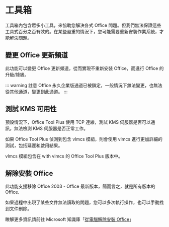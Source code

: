 # 工具箱

工具箱內包含眾多小工具，來協助您解決各式 Office 問題。但我們無法保證這些工具式百分之百有效的。在某些嚴重的情況下，您可能需要重新安裝作業系統，才能解決問題。

## 變更 Office 更新頻道

此功能可以變更 Office 更新頻道，從而實現不重新安裝 Office，而進行 Office 的升級/降級。

::: warning 註意
Office 永久企業版通道已被鎖定，一般情況下無法變更，也無法從其他通道，變更到此通道。
:::

## 測試 KMS 可用性

預設情況下，Office Tool Plus 使用 TCP 連線，測試 KMS 伺服器是否可以通訊，無法檢測 KMS 伺服器是否正常工作。

如果 Office Tool Plus 偵測到包含 vlmcs 模組，則會使用 vlmcs 進行更加詳細的測試，包括延遲和啟用結果。

vlmcs 模組包含在 with vlmcs 的 Office Tool Plus 版本中。

## 解除安裝 Office

此功能支援移除 Office 2003 - Office 最新版本，簡而言之，就是所有版本的 Office.

如果過程中出現了某些文件無法讀取的問題，您可以多次執行操作，也可以手動找到文件刪除。

瞭解更多資訊請前往 Microsoft 知識庫「[從電腦解除安裝 Office](https://support.microsoft.com/zh-tw/office/%E5%BE%9E%E9%9B%BB%E8%85%A6%E8%A7%A3%E9%99%A4%E5%AE%89%E8%A3%9D-office-9dd49b83-264a-477a-8fcc-2fdf5dbf61d8)」
